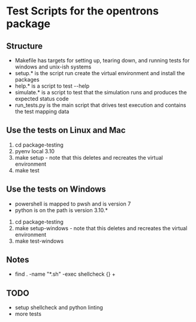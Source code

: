 # Test Scripts for the opentrons package

## Structure

- Makefile has targets for setting up, tearing down, and running tests for windows and unix-ish systems
- setup.\* is the script run create the virtual environment and install the packages
- help.\* is a script to test --help
- simulate.\* is a script to test that the simulation runs and produces the expected status code
- run_tests.py is the main script that drives test execution and contains the test mapping data

## Use the tests on Linux and Mac

1. cd package-testing
2. pyenv local 3.10
3. make setup - note that this deletes and recreates the virtual environment
4. make test

## Use the tests on Windows

- powershell is mapped to pwsh and is version 7
- python is on the path is version 3.10.\*

1. cd package-testing
2. make setup-windows - note that this deletes and recreates the virtual environment
3. make test-windows

## Notes

- find . -name "\*.sh" -exec shellcheck {} +

## TODO

- setup shellcheck and python linting
- more tests
